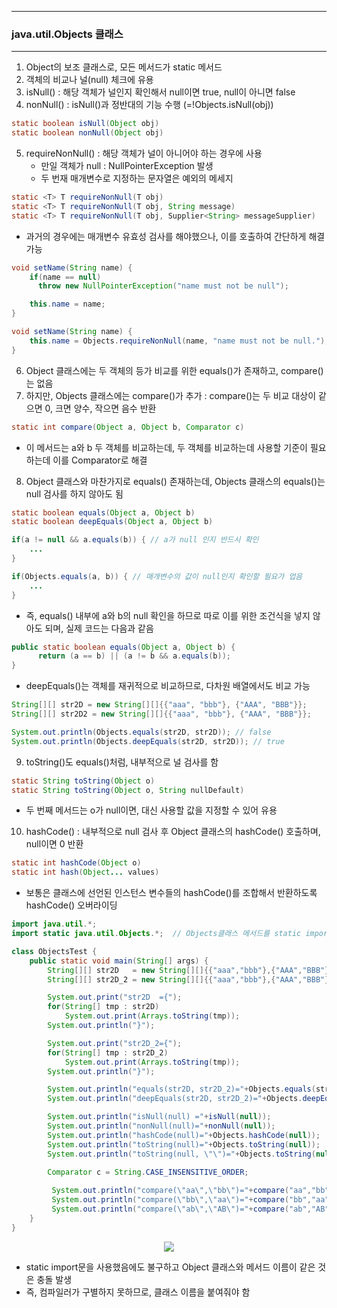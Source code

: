 -----
### java.util.Objects 클래스
-----
1. Object의 보조 클래스로, 모든 메서드가 static 메서드
2. 객체의 비교나 널(null) 체크에 유용
3. isNull() : 해당 객체가 널인지 확인해서 null이면 true, null이 아니면 false
4. nonNull() : isNull()과 정반대의 기능 수행 (=!Objects.isNull(obj))
```java
static boolean isNull(Object obj)
static boolean nonNull(Object obj)
```

 5. requireNonNull() : 해당 객체가 널이 아니어야 하는 경우에 사용
    - 만일 객체가 null : NullPointerException 발생
    - 두 번재 매개변수로 지정하는 문자열은 예외의 메세지
```java
static <T> T requireNonNull(T obj)
static <T> T requireNonNull(T obj, String message)
static <T> T requireNonNull(T obj, Supplier<String> messageSupplier)
```

   - 과거의 경우에는 매개변수 유효성 검사를 해야했으나, 이를 호출하여 간단하게 해결 가능
```java
void setName(String name) {
    if(name == null)
      throw new NullPointerException("name must not be null");

    this.name = name;
}
```

```java
void setName(String name) {
    this.name = Objects.requireNonNull(name, "name must not be null.");
}
```

6. Object 클래스에는 두 객체의 등가 비교를 위한 equals()가 존재하고, compare()는 없음
7. 하지만, Objects 클래스에는 compare()가 추가 : compare()는 두 비교 대상이 같으면 0, 크면 양수, 작으면 음수 반환
```java
static int compare(Object a, Object b, Comparator c)
```

  - 이 메서드는 a와 b 두 객체를 비교하는데, 두 객체를 비교하는데 사용할 기준이 필요하는데 이를 Comparator로 해결

8. Object 클래스와 마찬가지로 equals() 존재하는데, Objects 클래스의 equals()는 null 검사를 하지 않아도 됨
```java
static boolean equals(Object a, Object b)
static boolean deepEquals(Object a, Object b)
```

```java
if(a != null && a.equals(b)) { // a가 null 인지 반드시 확인
    ...
}
```
```java
if(Objects.equals(a, b)) { // 매개변수의 값이 null인지 확인할 필요가 업음
    ...
}
```
  - 즉, equals() 내부에 a와 b의 null 확인을 하므로 따로 이를 위한 조건식을 넣지 않아도 되며, 실제 코드는 다음과 같음
```java
public static boolean equals(Object a, Object b) {
      return (a == b) || (a != b && a.equals(b));
}
```

  - deepEquals()는 객체를 재귀적으로 비교하므로, 다차원 배열에서도 비교 가능
```java
String[][] str2D = new String[][]{{"aaa", "bbb"}, {"AAA", "BBB"}};
String[][] str2D2 = new String[][]{{"aaa", "bbb"}, {"AAA", "BBB"}};

System.out.println(Objects.equals(str2D, str2D)); // false
System.out.println(Objects.deepEquals(str2D, str2D)); // true
```

9. toString()도 equals()처럼, 내부적으로 널 검사를 함
```java
static String toString(Object o)
static String toString(Object o, String nullDefault)
```
  - 두 번째 메서드는 o가 null이면, 대신 사용할 값을 지정할 수 있어 유용

10. hashCode() : 내부적으로 null 검사 후 Object 클래스의 hashCode() 호출하며, null이면 0 반환
```java
static int hashCode(Object o)
static int hash(Object... values)
```
  - 보통은 클래스에 선언된 인스턴스 변수들의 hashCode()를 조합해서 반환하도록 hashCode() 오버라이딩

```java
import java.util.*;
import static java.util.Objects.*;  // Objects클래스 메서드를 static import

class ObjectsTest {
	public static void main(String[] args) {
		String[][] str2D   = new String[][]{{"aaa","bbb"},{"AAA","BBB"}};
		String[][] str2D_2 = new String[][]{{"aaa","bbb"},{"AAA","BBB"}};

		System.out.print("str2D  ={");
		for(String[] tmp : str2D) 
			System.out.print(Arrays.toString(tmp));
		System.out.println("}");

		System.out.print("str2D_2={");
		for(String[] tmp : str2D_2) 
			System.out.print(Arrays.toString(tmp));
		System.out.println("}");

		System.out.println("equals(str2D, str2D_2)="+Objects.equals(str2D, str2D_2));
		System.out.println("deepEquals(str2D, str2D_2)="+Objects.deepEquals(str2D, str2D_2));

		System.out.println("isNull(null) ="+isNull(null));
		System.out.println("nonNull(null)="+nonNull(null));
		System.out.println("hashCode(null)="+Objects.hashCode(null));
		System.out.println("toString(null)="+Objects.toString(null));
		System.out.println("toString(null, \"\")="+Objects.toString(null, ""));
	
		Comparator c = String.CASE_INSENSITIVE_ORDER;

	     System.out.println("compare(\"aa\",\"bb\")="+compare("aa","bb",c));
	     System.out.println("compare(\"bb\",\"aa\")="+compare("bb","aa",c));
	     System.out.println("compare(\"ab\",\"AB\")="+compare("ab","AB",c));
	}
}
```
<div align="center">
<img src="https://github.com/sooyounghan/Java/assets/34672301/1743dd0e-638d-4d35-9a97-64b6f6ab0212">
</div>

  - static import문을 사용했음에도 불구하고 Object 클래스와 메서드 이름이 같은 것은 충돌 발생
  - 즉, 컴파일러가 구별하지 못하므로, 클래스 이름을 붙여줘야 함

